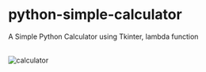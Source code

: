 # python-simple-calculator
A Simple Python Calculator using Tkinter, lambda function

<br>![calculator](https://github.com/Ashna2002/python-simple-calculator/assets/83365125/2fa512cc-5ba8-4e76-81eb-28a74204bfc1)</br>

